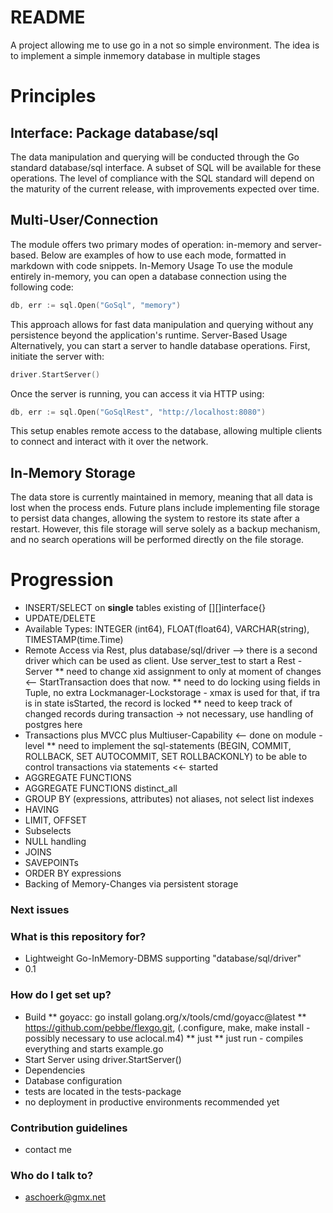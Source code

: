 # README #
A project allowing me to use go in a not so simple environment. The idea is to implement a simple inmemory database in multiple stages

# Principles

## Interface: Package database/sql
The data manipulation and querying will be conducted through the Go standard database/sql interface. A subset of SQL will be available for these operations. The level of compliance with the SQL standard will depend on the maturity of the current release, with improvements expected over time.

## Multi-User/Connection
The module offers two primary modes of operation: in-memory and server-based. Below are examples of how to use each mode, formatted in markdown with code snippets.
In-Memory Usage
To use the module entirely in-memory, you can open a database connection using the following code:

```go
db, err := sql.Open("GoSql", "memory")
```

This approach allows for fast data manipulation and querying without any persistence beyond the application's runtime.
Server-Based Usage
Alternatively, you can start a server to handle database operations. First, initiate the server with:

```go
driver.StartServer()
```

Once the server is running, you can access it via HTTP using:

```go
db, err := sql.Open("GoSqlRest", "http://localhost:8080")
```

This setup enables remote access to the database, allowing multiple clients to connect and interact with it over the network.


## In-Memory Storage
The data store is currently maintained in memory, meaning that all data is lost when the process ends. Future plans include implementing file storage to persist data changes, allowing the system to restore its state after a restart. However, this file storage will serve solely as a backup mechanism, and no search operations will be performed directly on the file storage.

##  


# Progression

* INSERT/SELECT on **single** tables existing of [][]interface{}
* UPDATE/DELETE
* Available Types: INTEGER (int64), FLOAT(float64), VARCHAR(string), TIMESTAMP(time.Time)
* Remote Access via Rest, plus database/sql/driver --> there is a second driver which can be used as client. Use server_test to start a Rest - Server 
** need to change xid assignment to only at moment of changes <-- StartTransaction does that now. 
** need to do locking using fields in Tuple, no extra Lockmanager-Lockstorage - xmax is used for that, if tra is in state isStarted, the record is locked
** need to keep track of changed records during transaction -> not necessary, use handling of postgres here
* Transactions plus MVCC plus Multiuser-Capability <-- done on module - level
** need to implement the sql-statements (BEGIN, COMMIT, ROLLBACK, SET AUTOCOMMIT, SET ROLLBACKONLY) to be able to control transactions via statements <<- started
* AGGREGATE FUNCTIONS
* AGGREGATE FUNCTIONS distinct_all
* GROUP BY (expressions, attributes) not aliases, not select list indexes
* HAVING
* LIMIT, OFFSET
* Subselects
* NULL handling
* JOINS
* SAVEPOINTs
* ORDER BY expressions
* Backing of Memory-Changes via persistent storage


### Next issues



### What is this repository for? ###

* Lightweight Go-InMemory-DBMS supporting "database/sql/driver"  
* 0.1

### How do I get set up? ###

* Build
** goyacc: go install golang.org/x/tools/cmd/goyacc@latest
** https://github.com/pebbe/flexgo.git, (.configure, make, make install - possibly necessary to use aclocal.m4)
** just
** just run - compiles everything and starts example.go 
* Start Server using driver.StartServer()
* Dependencies
* Database configuration
* tests are located in the tests-package
* no deployment in productive environments recommended yet

### Contribution guidelines ###

* contact me

### Who do I talk to? ###

* aschoerk@gmx.net
